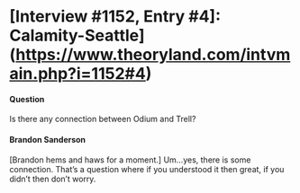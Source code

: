 # [Interview #1152, Entry #4]: Calamity-Seattle](https://www.theoryland.com/intvmain.php?i=1152#4)

#### Question

Is there any connection between Odium and Trell?

#### Brandon Sanderson

[Brandon hems and haws for a moment.] Um…yes, there is some connection. That’s a question where if you understood it then great, if you didn’t then don’t worry.

